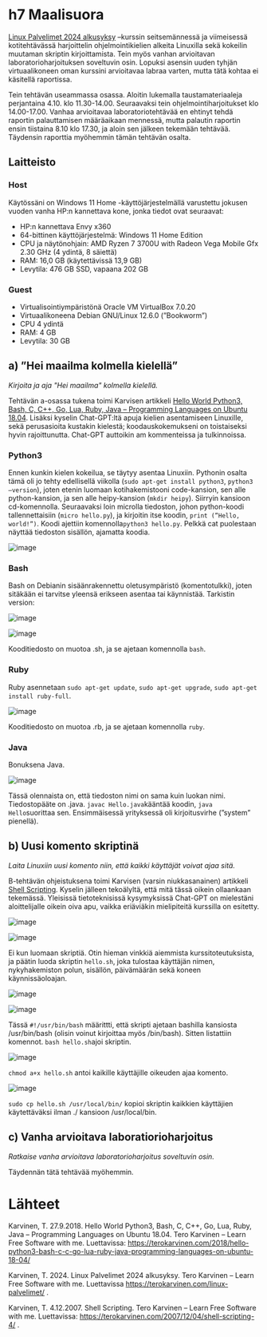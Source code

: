 # h7 Maalisuora

[Linux Palvelimet 2024 alkusyksy](https://terokarvinen.com/linux-palvelimet/) –kurssin seitsemännessä ja viimeisessä kotitehtävässä harjoittelin ohjelmointikielien alkeita Linuxilla sekä kokeilin muutaman skriptin kirjoittamista. Tein myös vanhan arvioitavan laboratorioharjoituksen soveltuvin osin. Lopuksi asensin uuden tyhjän virtuaalikoneen oman kurssini arvioitavaa labraa varten, mutta tätä kohtaa ei käsitellä raportissa.  

Tein tehtävän useammassa osassa. Aloitin lukemalla taustamateriaaleja perjantaina 4.10. klo 11.30-14.00. Seuraavaksi tein ohjelmointiharjoitukset klo 14.00-17.00. Vanhaa arvioitavaa laboratoriotehtävää en ehtinyt tehdä raportin palauttamisen määräaikaan mennessä, mutta palautin raportin ensin tiistaina 8.10 klo 17.30, ja aloin sen jälkeen tekemään tehtävää. Täydensin raporttia myöhemmin tämän tehtävän osalta. 

## Laitteisto

### Host

Käytössäni on Windows 11 Home -käyttöjärjestelmällä varustettu jokusen vuoden vanha HP:n kannettava kone, jonka tiedot ovat seuraavat: 

- HP:n kannettava Envy x360
- 64-bittinen käyttöjärjestelmä: Windows 11 Home Edition
- CPU ja näytönohjain: AMD Ryzen 7 3700U with Radeon Vega Mobile Gfx 2.30 GHz (4 ydintä, 8 säiettä)
- RAM: 16,0 GB (käytettävissä 13,9 GB)
- Levytila: 476 GB SSD, vapaana 202 GB

### Guest

- Virtualisointiympäristönä Oracle VM VirtualBox 7.0.20
- Virtuaalikoneena Debian GNU/Linux 12.6.0 (”Bookworm”)
- CPU 4 ydintä
- RAM: 4 GB
- Levytila: 30 GB

## a) ”Hei maailma kolmella kielellä” 

_Kirjoita ja aja "Hei maailma" kolmella kielellä._

Tehtävän a-osassa tukena toimi Karvisen artikkeli [Hello World Python3, Bash, C, C++, Go, Lua, Ruby, Java – Programming Languages on Ubuntu 18.04](https://terokarvinen.com/2018/hello-python3-bash-c-c-go-lua-ruby-java-programming-languages-on-ubuntu-18-04/). Lisäksi kyselin Chat-GPT:ltä apuja kielien asentamiseen Linuxille, sekä perusasioita kustakin kielestä; koodauskokemukseni on toistaiseksi hyvin rajoittunutta. Chat-GPT auttoikin am kommenteissa ja tulkinnoissa.

### Python3

Ennen kunkin kielen kokeilua, se täytyy asentaa Linuxiin. Pythonin osalta tämä oli jo tehty  edellisellä viikolla (`sudo apt-get install python3`, `python3 –version`), joten etenin luomaan kotihakemistooni code-kansion, sen alle python-kansion, ja sen alle heipy-kansion (`mkdir heipy`). Siirryin kansioon cd-komennolla. Seuraavaksi loin microlla tiedoston, johon python-koodi tallennettaisiin (`micro hello.py`), ja kirjoitin itse koodin, `print (”Hello, world!”)`. Koodi ajettiin komennolla`python3 hello.py`. Pelkkä cat puolestaan näyttää tiedoston sisällön, ajamatta koodia. 

![image](https://github.com/user-attachments/assets/bd53e3cb-ec42-4c29-9c1e-53ace9bc0d26)

### Bash

Bash on Debianin sisäänrakennettu oletusympäristö (komentotulkki), joten sitäkään ei tarvitse yleensä erikseen asentaa tai käynnistää. Tarkistin version:

![image](https://github.com/user-attachments/assets/fded7855-c68b-4ad8-9f6c-dc9f3fec61cd)

![image](https://github.com/user-attachments/assets/ed0b28a4-5ad7-42b8-a960-3af43542e737)
 
Kooditiedosto on muotoa .sh, ja se ajetaan komennolla `bash`.

### Ruby

Ruby asennetaan `sudo apt-get update`, `sudo apt-get upgrade`, `sudo apt-get install ruby-full`.

![image](https://github.com/user-attachments/assets/4aa6b17d-796a-4700-9e68-8f80e20bd3ee)

Kooditiedosto on muotoa .rb, ja se ajetaan komennolla `ruby`.

### Java

Bonuksena Java.

![image](https://github.com/user-attachments/assets/f3662518-c565-4888-93ea-6a30fbf15173)

Tässä olennaista on, että tiedoston nimi on sama kuin luokan nimi. Tiedostopääte on .java.  `javac Hello.java`kääntää koodin, `java Hello`suorittaa sen. Ensimmäisessä yrityksessä oli kirjoitusvirhe (”system” pienellä).

## b) Uusi komento skriptinä

_Laita Linuxiin uusi komento niin, että kaikki käyttäjät voivat ajaa sitä._

B-tehtävän ohjeistuksena toimi Karvisen (varsin niukkasanainen) artikkeli [Shell Scripting](https://terokarvinen.com/2007/12/04/shell-scripting-4/). Kyselin jälleen tekoälyltä, että mitä tässä oikein ollaankaan tekemässä. Yleisissä tietoteknisissä kysymyksissä Chat-GPT on mielestäni aloittelijalle oikein oiva apu, vaikka eriäviäkin mielipiteitä kurssilla on esitetty.

![image](https://github.com/user-attachments/assets/8c0e6abc-533a-46de-a19f-96e6781e81d4)
 
![image](https://github.com/user-attachments/assets/67fc420b-8939-4279-b159-4e22fdb9061f)

Ei kun luomaan skriptiä. Otin hieman vinkkiä aiemmista kurssitoteutuksista, ja päätin luoda skriptin `hello.sh`, joka tulostaa käyttäjän nimen, nykyhakemiston polun, sisällön, päivämäärän sekä koneen käynnissäoloajan.   

![image](https://github.com/user-attachments/assets/72b4c36a-c8c5-4462-86be-fce22bcfec1c)

![image](https://github.com/user-attachments/assets/6aee7352-7883-45a4-b7a4-6d1bbee4aed9)

Tässä `#!/usr/bin/bash` määrittti, että skripti ajetaan bashilla kansiosta /usr/bin/bash (olisin voinut kirjoittaa myös /bin/bash). Sitten listattiin komennot. `bash hello.sh`ajoi skriptin.

![image](https://github.com/user-attachments/assets/b2d04705-1aca-487b-b649-884a50eea237)

`chmod a+x hello.sh` antoi kaikille käyttäjille oikeuden ajaa komento. 

![image](https://github.com/user-attachments/assets/d74424af-a318-4698-9390-39ed01de3c6f)

`sudo cp hello.sh /usr/local/bin/` kopioi skriptin kaikkien käyttäjien käytettäväksi ilman ./ kansioon /usr/local/bin.

## c) Vanha arvioitava laboratiorioharjoitus

_Ratkaise vanha arvioitava laboratorioharjoitus soveltuvin osin._

Täydennän tätä tehtävää myöhemmin.

# Lähteet

Karvinen, T. 27.9.2018. Hello World Python3, Bash, C, C++, Go, Lua, Ruby, Java – Programming Languages on Ubuntu 18.04. Tero Karvinen – Learn Free Software with me. Luettavissa: https://terokarvinen.com/2018/hello-python3-bash-c-c-go-lua-ruby-java-programming-languages-on-ubuntu-18-04/

Karvinen, T. 2024. Linux Palvelimet 2024 alkusyksy. Tero Karvinen – Learn Free Software with me. Luettavissa https://terokarvinen.com/linux-palvelimet/ .

Karvinen, T. 4.12.2007. Shell Scripting. Tero Karvinen – Learn Free Software with me. Luettavissa: https://terokarvinen.com/2007/12/04/shell-scripting-4/ .
